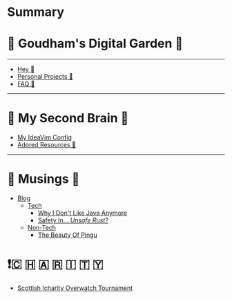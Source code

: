 # Summary

# 🌳 Goudham's Digital Garden 🌳

---

- [Hey 👋](index.md)
- [Personal Projects 🦀](personal-projects.md)
- [FAQ 🙋]()

---

# 🧠 My Second Brain 🧠

- [My IdeaVim Config](my-second-brain/my-ideavim-config.md)
- [Adored Resources 📓]()

---

# 📝 Musings 📝

- [Blog](blog.md)
    - [Tech]()
        - [Why I Don't Like Java Anymore](blog/tech/why-i-dont-like-java-anymore.md)
        - [Safety In... _Unsafe Rust?_]()
    - [Non-Tech]()
        - [The Beauty Of Pingu](blog/non-tech/the-beauty-of-pingu.md)

# ❗🇨 🇭 🇦 🇷 🇮 🇹 🇾

- [Scottish !charity Overwatch Tournament]()